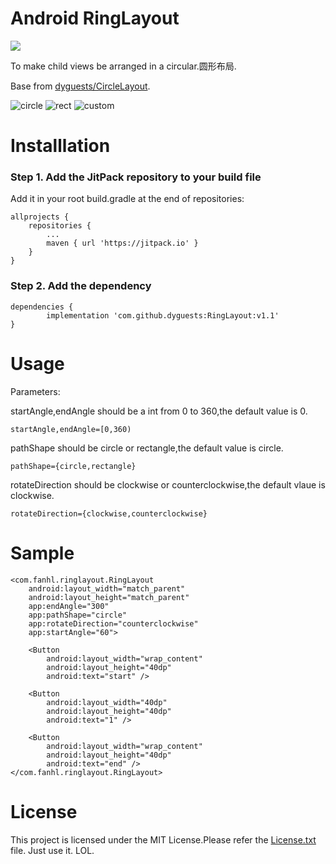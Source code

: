 # Android RingLayout

[![](https://jitpack.io/v/dyguests/RingLayout.svg)](https://jitpack.io/#dyguests/RingLayout)

To make child views be arranged in a circular.圆形布局.

Base from [dyguests/CircleLayout](https://github.com/dyguests/CircleLayout).

![circle](/graphics/circle.png)
![rect](/graphics/rect.png)
![custom](/graphics/custom.png)

# Installlation

### Step 1. Add the JitPack repository to your build file

Add it in your root build.gradle at the end of repositories:

	allprojects {
		repositories {
			...
			maven { url 'https://jitpack.io' }
		}
	}

### Step 2. Add the dependency

	dependencies {
	        implementation 'com.github.dyguests:RingLayout:v1.1'
	}

# Usage

Parameters:

startAngle,endAngle should be a int from 0 to 360,the default value is 0.

    startAngle,endAngle=[0,360)

pathShape should be circle or rectangle,the default value is circle.

    pathShape={circle,rectangle}

rotateDirection should be clockwise or counterclockwise,the default vlaue is clockwise.

    rotateDirection={clockwise,counterclockwise}

# Sample

    <com.fanhl.ringlayout.RingLayout
        android:layout_width="match_parent"
        android:layout_height="match_parent"
        app:endAngle="300"
        app:pathShape="circle"
        app:rotateDirection="counterclockwise"
        app:startAngle="60">

        <Button
            android:layout_width="wrap_content"
            android:layout_height="40dp"
            android:text="start" />

        <Button
            android:layout_width="40dp"
            android:layout_height="40dp"
            android:text="1" />

        <Button
            android:layout_width="wrap_content"
            android:layout_height="40dp"
            android:text="end" />
    </com.fanhl.ringlayout.RingLayout>

# License

This project is licensed under the MIT License.Please refer the [License.txt](/License.txt) file.
Just use it. LOL.